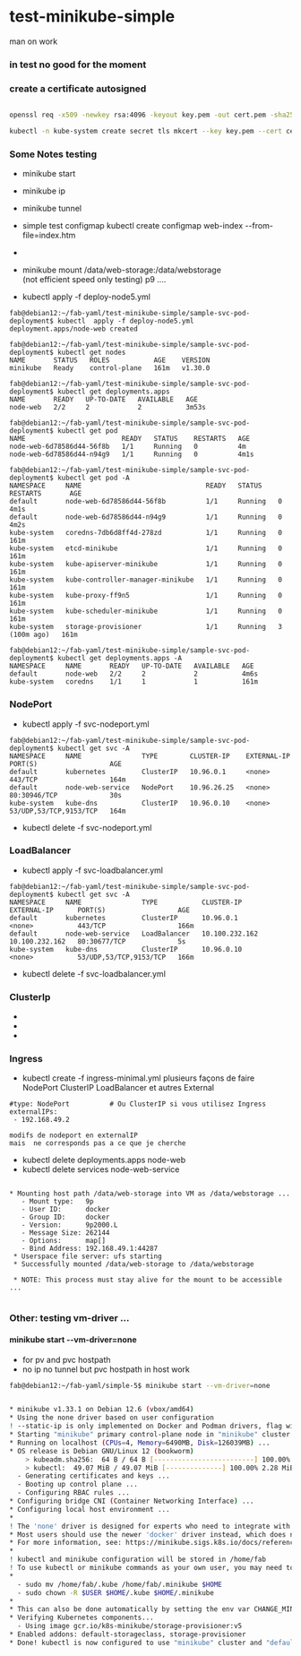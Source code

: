 # test-minikube-simple
man on work


### in test no good for the moment


### create a certificate autosigned 
```bash

openssl req -x509 -newkey rsa:4096 -keyout key.pem -out cert.pem -sha256 -days 3650 -nodes  -subj "/CN=nodejs" 

kubectl -n kube-system create secret tls mkcert --key key.pem --cert cert.pem


```

### Some Notes testing 

  - minikube start  
  - minikube ip
  - minikube tunnel 

  - simple test configmap  kubectl create configmap web-index --from-file=index.htm
  - 
  - minikube mount /data/web-storage:/data/webstorage  
    (not efficient speed  only testing) p9 .... 

  

  - kubectl  apply -f deploy-node5.yml

```shell 
fab@debian12:~/fab-yaml/test-minikube-simple/sample-svc-pod-deployment$ kubectl  apply -f deploy-node5.yml
deployment.apps/node-web created

fab@debian12:~/fab-yaml/test-minikube-simple/sample-svc-pod-deployment$ kubectl get nodes
NAME       STATUS   ROLES           AGE    VERSION
minikube   Ready    control-plane   161m   v1.30.0

fab@debian12:~/fab-yaml/test-minikube-simple/sample-svc-pod-deployment$ kubectl get deployments.apps
NAME       READY   UP-TO-DATE   AVAILABLE   AGE
node-web   2/2     2            2           3m53s

fab@debian12:~/fab-yaml/test-minikube-simple/sample-svc-pod-deployment$ kubectl get pod
NAME                        READY   STATUS    RESTARTS   AGE
node-web-6d78586d44-56f8b   1/1     Running   0          4m
node-web-6d78586d44-n94g9   1/1     Running   0          4m1s

fab@debian12:~/fab-yaml/test-minikube-simple/sample-svc-pod-deployment$ kubectl get pod -A
NAMESPACE     NAME                               READY   STATUS    RESTARTS       AGE
default       node-web-6d78586d44-56f8b          1/1     Running   0              4m1s
default       node-web-6d78586d44-n94g9          1/1     Running   0              4m2s
kube-system   coredns-7db6d8ff4d-278zd           1/1     Running   0              161m
kube-system   etcd-minikube                      1/1     Running   0              161m
kube-system   kube-apiserver-minikube            1/1     Running   0              161m
kube-system   kube-controller-manager-minikube   1/1     Running   0              161m
kube-system   kube-proxy-ff9n5                   1/1     Running   0              161m
kube-system   kube-scheduler-minikube            1/1     Running   0              161m
kube-system   storage-provisioner                1/1     Running   3 (100m ago)   161m

fab@debian12:~/fab-yaml/test-minikube-simple/sample-svc-pod-deployment$ kubectl get deployments.apps -A
NAMESPACE     NAME       READY   UP-TO-DATE   AVAILABLE   AGE
default       node-web   2/2     2            2           4m6s
kube-system   coredns    1/1     1            1           161m
```

### NodePort

  -  kubectl apply -f  svc-nodeport.yml


```shell
fab@debian12:~/fab-yaml/test-minikube-simple/sample-svc-pod-deployment$ kubectl get svc -A
NAMESPACE     NAME               TYPE        CLUSTER-IP    EXTERNAL-IP   PORT(S)                  AGE
default       kubernetes         ClusterIP   10.96.0.1     <none>        443/TCP                  164m
default       node-web-service   NodePort    10.96.26.25   <none>        80:30946/TCP             30s
kube-system   kube-dns           ClusterIP   10.96.0.10    <none>        53/UDP,53/TCP,9153/TCP   164m
```

  -  kubectl delete  -f  svc-nodeport.yml

### LoadBalancer

  - kubectl apply -f  svc-loadbalancer.yml

```shell 
fab@debian12:~/fab-yaml/test-minikube-simple/sample-svc-pod-deployment$ kubectl get svc -A
NAMESPACE     NAME               TYPE           CLUSTER-IP       EXTERNAL-IP      PORT(S)                  AGE
default       kubernetes         ClusterIP      10.96.0.1        <none>           443/TCP                  166m
default       node-web-service   LoadBalancer   10.100.232.162   10.100.232.162   80:30677/TCP             5s
kube-system   kube-dns           ClusterIP      10.96.0.10       <none>           53/UDP,53/TCP,9153/TCP   166m
```
 
  - kubectl delete  -f svc-loadbalancer.yml


### ClusterIp


  - 
  - 
  -


### Ingress
  - kubectl create -f  ingress-minimal.yml
    plusieurs façons de faire NodePort ClusterIP LoadBalancer  et autres External 

   ```shell
   #type: NodePort          # Ou ClusterIP si vous utilisez Ingress
   externalIPs:
    - 192.168.49.2
   ``` 
   
    modifs de nodeport en externalIP 
    mais  ne corresponds pas a ce que je cherche 

   



  - kubectl delete deployments.apps node-web
  - kubectl delete services node-web-service


    
```shell

* Mounting host path /data/web-storage into VM as /data/webstorage ...
   - Mount type:   9p
   - User ID:      docker
   - Group ID:     docker
   - Version:      9p2000.L
   - Message Size: 262144
   - Options:      map[]
   - Bind Address: 192.168.49.1:44287
 * Userspace file server: ufs starting
 * Successfully mounted /data/web-storage to /data/webstorage

 * NOTE: This process must stay alive for the mount to be accessible ...


```


###  Other: testing vm-driver ... 
####  minikube start  --vm-driver=none 

 - for pv and pvc  hostpath 
 - no ip no tunnel  but pvc hostpath in host work 


```bash
fab@debian12:~/fab-yaml/simple-5$ minikube start --vm-driver=none


* minikube v1.33.1 on Debian 12.6 (vbox/amd64)
* Using the none driver based on user configuration
! --static-ip is only implemented on Docker and Podman drivers, flag will be ignored
* Starting "minikube" primary control-plane node in "minikube" cluster
* Running on localhost (CPUs=4, Memory=6490MB, Disk=126039MB) ...
* OS release is Debian GNU/Linux 12 (bookworm)
    > kubeadm.sha256:  64 B / 64 B [-------------------------] 100.00% ? p/s 0s
    > kubectl:  49.07 MiB / 49.07 MiB [--------------] 100.00% 2.28 MiB p/s 22s
  - Generating certificates and keys ...
  - Booting up control plane ...
  - Configuring RBAC rules ...
* Configuring bridge CNI (Container Networking Interface) ...
* Configuring local host environment ...
*
! The 'none' driver is designed for experts who need to integrate with an existing VM
* Most users should use the newer 'docker' driver instead, which does not require root!
* For more information, see: https://minikube.sigs.k8s.io/docs/reference/drivers/none/
*
! kubectl and minikube configuration will be stored in /home/fab
! To use kubectl or minikube commands as your own user, you may need to relocate them. For example, to overwrite your own settings, run:
*
  - sudo mv /home/fab/.kube /home/fab/.minikube $HOME
  - sudo chown -R $USER $HOME/.kube $HOME/.minikube
*
* This can also be done automatically by setting the env var CHANGE_MINIKUBE_NONE_USER=true
* Verifying Kubernetes components...
  - Using image gcr.io/k8s-minikube/storage-provisioner:v5
* Enabled addons: default-storageclass, storage-provisioner
* Done! kubectl is now configured to use "minikube" cluster and "default" namespace by default
```
